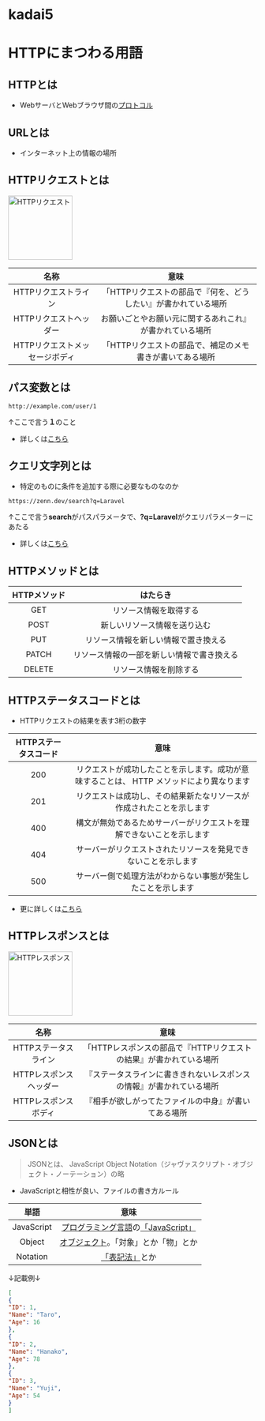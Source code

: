 # kadai5
# HTTPにまつわる用語
## HTTPとは
- WebサーバとWebブラウザ間の[プロトコル](https://wa3.i-3-i.info/word11.html)
  
## URLとは
- インターネット上の情報の場所

## HTTPリクエストとは

<img width="130" alt="HTTPリクエスト" src="https://github.com/tomoya0844/kadai5/assets/146510558/2c139cae-43f4-4e53-82d3-5c98cf1a799d.png">

| 名称 | 意味 |
| :-: | :-: |
| HTTPリクエストライン | 「HTTPリクエストの部品で『何を、どうしたい』が書かれている場所 |
| HTTPリクエストヘッダー | お願いごとやお願い元に関するあれこれ』が書かれている場所 |
| HTTPリクエストメッセージボディ | 「HTTPリクエストの部品で、補足のメモ書きが書いてある場所 |


## パス変数とは
```java:main
http://example.com/user/1
```
↑ここで言う**１**のこと
- 詳しくは[こちら](https://zenn.dev/fujishiro/scraps/3a060b10b17a93)

## クエリ文字列とは
- 特定のものに条件を追加する際に必要なものなのか
```java:main
https://zenn.dev/search?q=Laravel
```
↑ここで言う**search**がパスパラメータで、**?q=Laravel**がクエリパラメーターにあたる
- 詳しくは[こちら](https://online.dhw.co.jp/kuritama/query-string/#:~:text=%E3%82%AF%E3%82%A8%E3%83%AA%E6%96%87%E5%AD%97%E5%88%97%EF%BC%88URL%E3%83%91%E3%83%A9%E3%83%A1%E3%83%BC%E3%82%BF%E3%83%BC%EF%BC%89%E3%81%A8%E3%81%AF%E3%80%81%E3%82%B5%E3%83%BC%E3%83%90%E3%83%BC%E3%81%AB,%E3%81%A4%E3%81%91%E5%8A%A0%E3%81%88%E3%82%8B%E3%81%93%E3%81%A8%E3%81%8C%E5%8F%AF%E8%83%BD%E3%81%A7%E3%81%99%E3%80%82)

## HTTPメソッドとは
| HTTPメソッド | はたらき |
| :-: | :-: |
| GET | 	リソース情報を取得する |
| POST | 新しいリソース情報を送り込む |
| PUT | 	リソース情報を新しい情報で置き換える |
| PATCH | リソース情報の一部を新しい情報で書き換える |
| DELETE | 	リソース情報を削除する |

## HTTPステータスコードとは
- HTTPリクエストの結果を表す3桁の数字

| HTTPステータスコード | 意味 |
| :-: | :-: |
| 200 | リクエストが成功したことを示します。成功が意味することは、 HTTP メソッドにより異なります |
| 201 | リクエストは成功し、その結果新たなリソースが作成されたことを示します |
| 400 | 構文が無効であるためサーバーがリクエストを理解できないことを示します |
| 404 | サーバーがリクエストされたリソースを発見できないことを示します |
| 500 | サーバー側で処理方法がわからない事態が発生したことを示します |

- 更に詳しくは[こちら](https://developer.mozilla.org/ja/docs/Web/HTTP/Status)

## HTTPレスポンスとは

<img width="130" alt="HTTPレスポンス" src="https://github.com/tomoya0844/kadai5/assets/146510558/ac440a4e-de70-45fd-ab41-409e86699079.png">


| 名称 | 意味 |
|:-: | :-: |
| HTTPステータスライン | 「HTTPレスポンスの部品で『HTTPリクエストの結果』が書かれている場所 |
| HTTPレスポンスヘッダー |『ステータスラインに書ききれないレスポンスの情報』が書かれている場所 |
| HTTPレスポンスボディ | 『相手が欲しがってたファイルの中身』が書いてある場所 |

## JSONとは
> JSONとは、
> JavaScript Object Notation（ジャヴァスクリプト・オブジェクト・ノーテーション）の略

- JavaScriptと相性が良い、ファイルの書き方ルール

| 単語 | 意味 |
| :-: | :-: |
| JavaScript | [プログラミング言語](https://wa3.i-3-i.info/word1897.html)の[「JavaScript」](https://wa3.i-3-i.info/word11438.html) |
| Object | 	[オブジェクト](https://wa3.i-3-i.info/word1119.html)。「対象」とか「物」とか |
| Notation | 	[「表記法」](https://kotobank.jp/word/%E8%A1%A8%E8%A8%98%E6%B3%95-613173)とか |

 ↓記載例↓
  ```json
[
{
  "ID": 1,
  "Name": "Taro",
  "Age": 16
},
{
  "ID": 2,
  "Name": "Hanako",
  "Age": 78
},
{
  "ID": 3,
  "Name": "Yuji",
  "Age": 54
}
]
 ```
